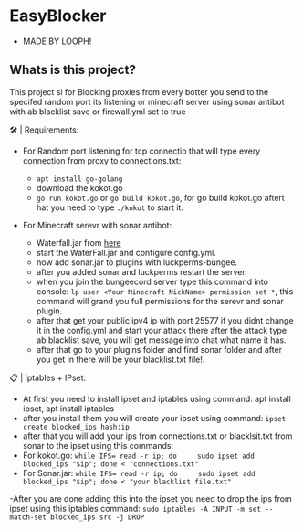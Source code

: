 # EasyBlocker

+ MADE BY LOOPH!

## Whats is this project?
This project si for Blocking proxies from every botter you send to the specifed random port its listening or minecraft server using sonar antibot with ab blacklist save or firewall.yml set to true


🛠️ | Requirements:

* For Random port listening for tcp connectio that  will type every connection from proxy to connections.txt:
  - ```apt install go-golang```
  - download the kokot.go
  - ```go run kokot.go``` or ```go build kokot.go```, for go build kokot.go aftert hat you need to type ```./kokot``` to start it.
   
* For Minecraft serevr with sonar antibot:
  - Waterfall.jar from [here](https://papermc.io/software/waterfall)
  - start the WaterFall.jar and configure config.yml.
  - now add sonar.jar to plugins with luckperms-bungee.
  - after you added sonar and luckperms restart the server.
  - when you join the bungeecord server type this command into console: ```lp user <Your Minecraft NickName> permission set *```, this command will grand you full permissions for the serevr and sonar plugin.
  - after that get your public ipv4 ip with port 25577 if you didnt change it in the config.yml and start your attack there after the attack type ab blacklist save, you will get message into chat what name it has.
  - after that go to your plugins folder and find sonar folder and after you get in there will be your blacklist.txt file!.
  
📋 | Iptables + IPset: 

 - At first you need to install ipset and iptables using command: apt install ipset, apt install iptables
 - after you install them you will create your ipset using command: ```ipset create blocked_ips hash:ip```
 - after that you will add your ips from connections.txt or blacklsit.txt from sonar to the ipset using this commands:
  - For kokot.go: ```while IFS= read -r ip; do     sudo ipset add blocked_ips "$ip"; done < "connections.txt"```
  - For Sonar.jar: ```while IFS= read -r ip; do     sudo ipset add blocked_ips "$ip"; done < "your blacklist file.txt"```
  
 -After you are done adding this into the ipset you need to drop the ips from ipset using this iptables command: ```sudo iptables -A INPUT -m set --match-set blocked_ips src -j DROP```
